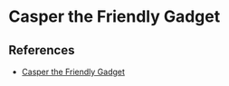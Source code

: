 # Casper the Friendly Gadget


## References

- [Casper the Friendly Gadget](https://github.com/ethereum/research/blob/master/papers/casper-basics/casper_basics.pdf)
